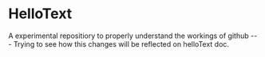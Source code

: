 # HelloText
A experimental repositiory to properly understand the workings of github
--- Trying to see how this changes will be reflected on helloText doc. 
